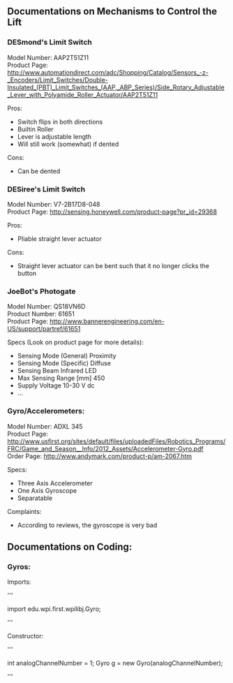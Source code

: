 ## Documentations on Mechanisms to Control the Lift

### DESmond's Limit Switch

Model Number: AAP2T51Z11  
Product Page: http://www.automationdirect.com/adc/Shopping/Catalog/Sensors_-z-_Encoders/Limit_Switches/Double-Insulated_(PBT)_Limit_Switches_(AAP,_ABP_Series)/Side_Rotary_Adjustable_Lever_with_Polyamide_Roller_Actuator/AAP2T51Z11

Pros:

- Switch flips in both directions
- Builtin Roller
- Lever is adjustable length
- Will still work (somewhat) if dented

Cons:

- Can be dented

### DESiree's Limit Switch

Model Number: V7-2B17D8-048  
Product Page: http://sensing.honeywell.com/product-page?pr_id=29368

Pros:

- Pliable straight lever actuator

Cons:

- Straight lever actuator can be bent such that it no longer clicks the button


### JoeBot's Photogate

Model Number: QS18VN6D  
Product Number: 61651  
Product Page: http://www.bannerengineering.com/en-US/support/partref/61651

Specs (Look on product page for more details):

- Sensing Mode (General)    Proximity
- Sensing Mode (Specific)	Diffuse
- Sensing Beam	Infrared LED
- Max Sensing Range [mm]	450
- Supply Voltage	10-30 V dc 
- ...  




### Gyro/Accelerometers:

Model Number: ADXL 345  
Product Page: http://www.usfirst.org/sites/default/files/uploadedFiles/Robotics_Programs/FRC/Game_and_Season__Info/2012_Assets/Accelerometer-Gyro.pdf  
Order Page: http://www.andymark.com/product-p/am-2067.htm

Specs:

- Three Axis Accelerometer
- One Axis Gyroscope
- Separatable

Complaints:

- According to reviews, the gyroscope is very bad

## Documentations on Coding:

### Gyros:

Imports:

'''

import edu.wpi.first.wpilibj.Gyro;

'''

Constructor:

'''

int analogChannelNumber = 1;
Gyro g = new Gyro(analogChannelNumber);

'''

